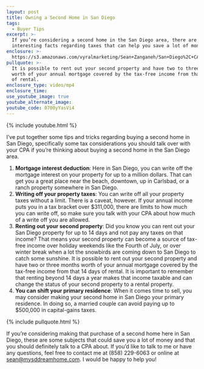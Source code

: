 ```yaml
---
layout: post
title: Owning a Second Home in San Diego
tags:
  - Buyer Tips
excerpt: >-
  If you’re considering a second home in the San Diego area, there are four
  interesting facts regarding taxes that can help you save a lot of money.
enclosure: >-
  https://s3.amazonaws.com/vyralmarketing/Sean+Zanganeh/San+Diego%2C+CA+Real+Estate+Second+Homes+in+San+Diego.mp4
pullquote: >-
  It is possible to rent out your second property and have two to three months
  worth of your annual mortgage covered by the tax-free income from that 14 days
  of rental.
enclosure_type: video/mp4
enclosure_time:
use_youtube_image: true
youtube_alternate_image:
youtube_code: 0700yYasVi4
---
```



{% include youtube.html %}

I’ve put together some tips and tricks regarding buying a second home in San Diego, specifically some tax considerations you should talk over with your CPA if you’re thinking about buying a second home in the San Diego area.

1. **Mortgage interest deduction**: Here in San Diego, you can write off the mortgage interest on your property for up to a million dollars. That can get you a great place near the beach, downtown, up in Carlsbad, or a ranch property somewhere in San Diego.
2. **Writing off your property taxes**: You can write off all your property taxes without a limit. There is a caveat, however. If your annual income puts you in a tax bracket over $311,000, there are limits to how much you can write off, so make sure you talk with your CPA about how much of a write off you are allowed.
3. **Renting out your second property**: Did you know you can rent out your San Diego property for up to 14 days and not pay any taxes on that income? That means your second property can become a source of tax-free income over holiday weekends like the Fourth of July, or over winter break when a lot the snowbirds are coming down to San Diego to catch some sunshine. It is possible to rent out your second property and have two or three months worth of your annual mortgage covered by the tax-free income from that 14 days of rental. It is important to remember that renting beyond 14 days a year makes that income taxable and can change the status of your second property to a rental property.
4. **You can shift your primary residence**: When it comes time to sell, you may consider making your second home in San Diego your primary residence. In doing so, a married couple can avoid paying up to $500,000 in capital-gains taxes.

{% include pullquote.html %}

If you’re considering making that purchase of a second home here in San Diego, these are some subjects that could save you a lot of money and that you should definitely talk to a CPA about. If you’d like to talk to me or have any questions, feel free to contact me at (858) 229-6063 or online at sean@mysddreamhome.com. I would be happy to help you!